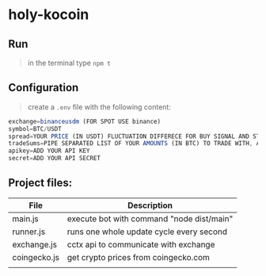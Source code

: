 # holy-kocoin
 
 ## Run
 > in the terminal type `npm t`
 
 ## Configuration
> create a `.env` file with the following content:

``` js
exchange=binanceusdm (FOR SPOT USE binance)
symbol=BTC/USDT
spread=YOUR PRICE (IN USDT) FLUCTUATION DIFFERECE FOR BUY SIGNAL AND STOP LOSS SELL PRICE
tradeSums=PIPE SEPARATED LIST OF YOUR AMOUNTS (IN BTC) TO TRADE WITH, AMOUNTS MUST BE UNIQUE EX.: 0.15|0.21|0.22
apikey=ADD YOUR API KEY
secret=ADD YOUR API SECRET
```
 ## Project files:

| File         | Description |
| ------------ | ----------- |
| main.js      | execute bot with command "node dist/main" |
| runner.js    | runs one whole update cycle every second |
| exchange.js  | cctx api to communicate with exchange |
| coingecko.js | get crypto prices from coingecko.com |
|  |   |


